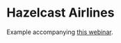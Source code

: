 # Hazelcast Airlines

Example accompanying [this webinar](https://hazelcast.com/resources/shrink-objects-wire/).
